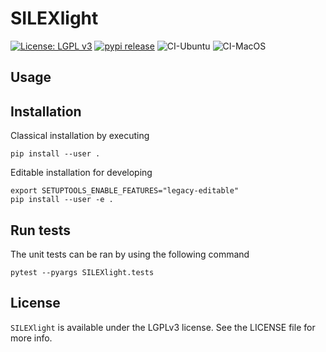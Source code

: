 # SILEXlight

[![License: LGPL v3](https://img.shields.io/badge/License-LGPL_v3-blue.svg)](https://www.gnu.org/licenses/lgpl-3.0) [![pypi release](https://img.shields.io/pypi/v/SILEXlight.svg)](https://test.pypi.org/project/SILEXlight/) ![CI-Ubuntu](https://github.com/luclaurent/silex-light/workflows/CI-Ubuntu/badge.svg) ![CI-MacOS](https://github.com/luclaurent/silex-light/workflows/CI-mac-os/badge.svg)

## Usage

## Installation
Classical installation by executing

    pip install --user .

Editable installation for developing

    export SETUPTOOLS_ENABLE_FEATURES="legacy-editable"
    pip install --user -e .

## Run tests

The unit tests can be ran by using the following command

    pytest --pyargs SILEXlight.tests  

## License

`SILEXlight` is available under the LGPLv3 license. See the LICENSE file for more info.